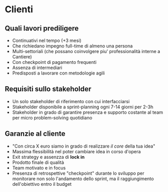 # Clienti

## Quali lavori prediligere

* Continuativi nel tempo (+3 mesi)
* Che richiedano impegno full-time di almeno una persona
* Multi-settoriali (che possano coinvolgere piu' professionalità interne a Cantiere)
* Con checkpoint di pagamento frequenti
* Assenza di intermediari
* Predisposti a lavorare con metodologie agili

## Requisiti sullo stakeholder

* Un solo stakeholder di riferimento con cui interfacciarsi
* Stakeholder disponibile a sprint-planning ogni 7-14 giorni per 2-3h
* Stakeholder in grado di garantire presenza e supporto costante al team per micro problem-solving quotidiano

## Garanzie al cliente

* "Con circa X euro siamo in grado di realizzare *il core* della tua idea"
* Massima flessibilità nel poter cambiare idea in corso d'opera
* Exit strategy e assenzza di **lock in**
* Prodotto finale di qualità
* Team motivato e in focus
* Presenza di retrospettive "checkpoint" durante lo sviluppo per monitorare non solo l'andamento dello sprint, ma il raggiungimento dell'obiettivo entro il budget
